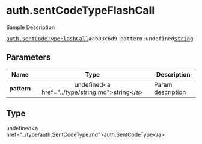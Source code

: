 # auth.sentCodeTypeFlashCall

Sample Description

<pre>
<a href="../constructor/auth.sentCodeTypeFlashCall.md">auth.sentCodeTypeFlashCall</a>#ab03c6d9 pattern:undefined<a href="../type/string.md">string</a> = undefined<a href="../type/auth.SentCodeType.md">auth.SentCodeType</a>;
</pre>

## Parameters

| Name | Type | Description |
|------|:----:|-------------|
| **pattern** | undefined&lt;a href=&#34;../type/string.md&#34;&gt;string&lt;/a&gt; | Param description |

## Type

undefined&lt;a href=&#34;../type/auth.SentCodeType.md&#34;&gt;auth.SentCodeType&lt;/a&gt;
